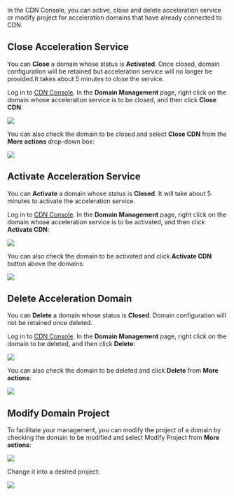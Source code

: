 In the CDN Console, you can active, close and delete acceleration service or modify project for acceleration domains that have already connected to CDN.

## Close Acceleration Service
You can **Close** a domain whose status is **Activated**. Once closed, domain configuration will be retained but acceleration service will no longer be provided.It takes about 5 minutes to close the service.

Log in to [CDN Console](https://console.cloud.tencent.com/cdn). In the **Domain Management** page, right click on the domain whose acceleration service is to be closed, and then click **Close CDN**:

![](https://mc.qcloudimg.com/static/img/ac8717ec815945b68841f4ff966e8e7b/1.png)

You can also check the domain to be closed and select **Close CDN** from the **More actions** drop-down box:

![](https://mc.qcloudimg.com/static/img/84d0b71f77a357f187c6a486b06121b0/2.png)

## Activate Acceleration Service
You can **Activate** a domain whose status is **Closed**. It will take about 5 minutes to activate the acceleration service.

Log in to [CDN Console](https://console.cloud.tencent.com/cdn). In the **Domain Management** page, right click on the domain whose acceleration service is to be activated, and then click **Activate CDN**:

![](https://mc.qcloudimg.com/static/img/82b4f0ddec79abc9edd2df466bae4e00/3.png)

You can also check the domain to be activated and click **Activate CDN** button above the domains:

![](https://mc.qcloudimg.com/static/img/76866b1623e02334220ef376a8536982/4.png)

## Delete Acceleration Domain
You can **Delete** a domain whose status is **Closed**. Domain configuration will not be retained once deleted.

Log in to [CDN Console](https://console.cloud.tencent.com/cdn). In the **Domain Management** page, right click on the domain to be deleted, and then click **Delete**:

![](https://mc.qcloudimg.com/static/img/c5da4c72ed953c8c1ca0cfb1d1dd1080/5.png)

You can also check the domain to be deleted and click **Delete** from **More actions**:

![](https://mc.qcloudimg.com/static/img/3e4ace79dd7758b31083d5292fb4d0b5/6.png)


## Modify Domain Project
To facilitate your management, you can modify the project of a domain by checking the domain to be modified and select Modify Project from **More actions**:

![](https://mc.qcloudimg.com/static/img/1d82bb6c251a1e3062c13e7a4071d3bd/7.png)

Change it into a desired project:

![](https://mc.qcloudimg.com/static/img/5dcf9c63fa76977b4113f68d46d9597f/8.png)



